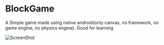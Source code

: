 # BlockGame
A Simple game made using native android(only canvas, no framework, no game engine, no physics engine).
Good for learning

![ScreenShot](https://raw.github.com/harshit211997/BlockGame/master/app/src/main/res/drawable/gameplay.gif)
